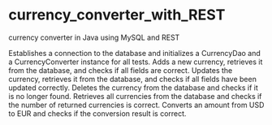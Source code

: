 # currency_converter_with_REST
currency converter in Java using MySQL and REST 


Establishes a connection to the database and initializes a CurrencyDao and a CurrencyConverter instance for all tests. Adds a new currency, retrieves it from the database, and checks if all fields are correct. Updates the currency, retrieves it from the database, and checks if all fields have been updated correctly. Deletes the currency from the database and checks if it is no longer found. Retrieves all currencies from the database and checks if the number of returned currencies is correct. Converts an amount from USD to EUR and checks if the conversion result is correct.

